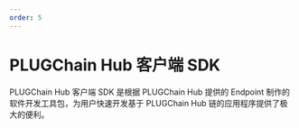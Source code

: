 ```yaml
---
order: 5
---
```


# PLUGChain Hub 客户端 SDK

PLUGChain Hub 客户端 SDK 是根据 PLUGChain Hub 提供的 Endpoint 制作的软件开发工具包，为用户快速开发基于 PLUGChain Hub 链的应用程序提供了极大的便利。

<!-- 提供三种语言的版本：

- [PLUGChain Hub-sdk-go](Hub-sdk-go) 待开发
- [PLUGChain Hub-sdk-js](Hub-sdk-js) 待开发
- [PLUGChain Hub-sdk-java](Hub-sdk-java) 待开发
- ...

## 设计目标和概念

SDK 主要实现了 PLUGChain Hub 各模块功能的封装，包括：auth、bank、gov、keys、staking，使用户可以快速实现以下功能的开发：

- 构造、签名和广播交易
- 私钥管理
- 监听事件

## SDK 文档

PLUGChain Hub SDK 的文档连接如下：

- [Go SDK docs]() 待开发
- [JavaScript SDK docs]() 待开发
- [Java SDK doc]() 待开发 -->
